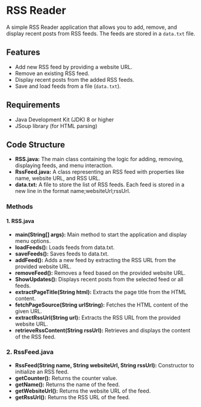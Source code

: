 # RSS Reader

A simple RSS Reader application that allows you to add, remove, and display recent posts from RSS feeds. The feeds are stored in a `data.txt` file.

## Features

- Add new RSS feed by providing a website URL.
- Remove an existing RSS feed.
- Display recent posts from the added RSS feeds.
- Save and load feeds from a file (`data.txt`).

## Requirements

- Java Development Kit (JDK) 8 or higher
- JSoup library (for HTML parsing)


## Code Structure
- **RSS.java:** The main class containing the logic for adding, removing, displaying feeds, and menu interaction.
- **RssFeed.java:** A class representing an RSS feed with properties like name, website URL, and RSS URL.
- **data.txt:** A file to store the list of RSS feeds. Each feed is stored in a new line in the format name;websiteUrl;rssUrl.
### Methods
#### 1. RSS.java
   - **main(String[] args):** Main method to start the application and display menu options.
   - **loadFeeds():** Loads feeds from data.txt.
   - **saveFeeds():** Saves feeds to data.txt.
   - **addFeed():** Adds a new feed by extracting the RSS URL from the provided website URL.
   - **removeFeed():** Removes a feed based on the provided website URL.
   - **ShowUpdates():** Displays recent posts from the selected feed or all feeds.
   - **extractPageTitle(String html):** Extracts the page title from the HTML content.
   - **fetchPageSource(String urlString):** Fetches the HTML content of the given URL.
   - **extractRssUrl(String url):** Extracts the RSS URL from the provided website URL.
   - **retrieveRssContent(String rssUrl):** Retrieves and displays the content of the RSS feed.
### 2. RssFeed.java
   - **RssFeed(String name, String websiteUrl, String rssUrl):** Constructor to initialize an RSS feed.
   - **getCounter():** Returns the counter value.
   - **getName():** Returns the name of the feed.
   - **getWebsiteUrl():** Returns the website URL of the feed.
   - **getRssUrl():** Returns the RSS URL of the feed.
